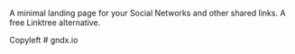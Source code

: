 A minimal landing page for your Social Networks and other shared links.
A free Linktree alternative.

Copyleft # gndx.io
